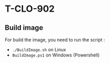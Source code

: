 # T-CLO-902

## Build image
For build the image, you need to run the script : 
- `./BuildImage.sh` on Linux
- `BuildImage.ps1` on Windows (Powershell)